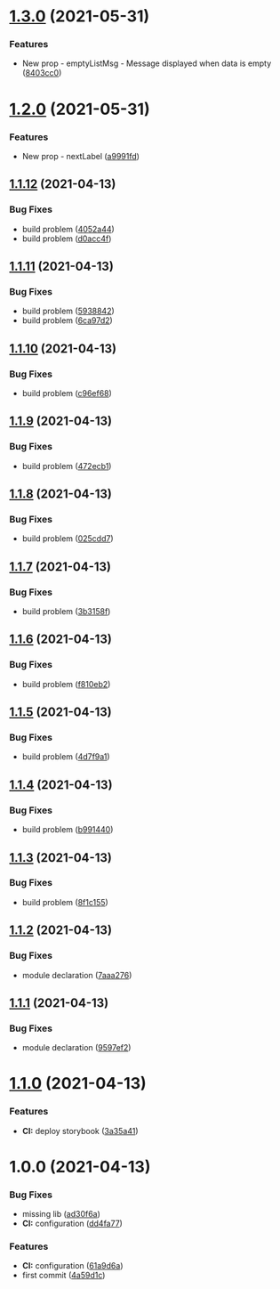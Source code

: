 # [1.3.0](https://github.com/KrzysiekF/kk-react-paginate/compare/v1.2.0...v1.3.0) (2021-05-31)


### Features

* New prop - emptyListMsg - Message displayed when data is empty ([8403cc0](https://github.com/KrzysiekF/kk-react-paginate/commit/8403cc0bad1d39942e9701ecc1f1f69a8e88534c))

# [1.2.0](https://github.com/KrzysiekF/kk-react-paginate/compare/v1.1.12...v1.2.0) (2021-05-31)


### Features

* New prop - nextLabel ([a9991fd](https://github.com/KrzysiekF/kk-react-paginate/commit/a9991fd456629ff5a4d9150e5aaf9919a48ae95b))

## [1.1.12](https://github.com/KrzysiekF/kk-react-paginate/compare/v1.1.11...v1.1.12) (2021-04-13)


### Bug Fixes

* build problem ([4052a44](https://github.com/KrzysiekF/kk-react-paginate/commit/4052a446ca8a7addb0718505abb3f69ee542fa1d))
* build problem ([d0acc4f](https://github.com/KrzysiekF/kk-react-paginate/commit/d0acc4fe0ead1e642ca992837bf65a713fcc2ad6))

## [1.1.11](https://github.com/KrzysiekF/kk-react-paginate/compare/v1.1.10...v1.1.11) (2021-04-13)


### Bug Fixes

* build problem ([5938842](https://github.com/KrzysiekF/kk-react-paginate/commit/593884230452eb4992146e39bc6ddc57a778c572))
* build problem ([6ca97d2](https://github.com/KrzysiekF/kk-react-paginate/commit/6ca97d2b6418ca36577b5a353fa1e2fd4c1b4588))

## [1.1.10](https://github.com/KrzysiekF/kk-react-paginate/compare/v1.1.9...v1.1.10) (2021-04-13)


### Bug Fixes

* build problem ([c96ef68](https://github.com/KrzysiekF/kk-react-paginate/commit/c96ef68f862356036d43b256117d225c0695ca0a))

## [1.1.9](https://github.com/KrzysiekF/kk-react-paginate/compare/v1.1.8...v1.1.9) (2021-04-13)


### Bug Fixes

* build problem ([472ecb1](https://github.com/KrzysiekF/kk-react-paginate/commit/472ecb1216f7a3c80947cedf5650fbf4a2410b66))

## [1.1.8](https://github.com/KrzysiekF/kk-react-paginate/compare/v1.1.7...v1.1.8) (2021-04-13)


### Bug Fixes

* build problem ([025cdd7](https://github.com/KrzysiekF/kk-react-paginate/commit/025cdd744e4c22514c1b149d26981352da9f1b34))

## [1.1.7](https://github.com/KrzysiekF/kk-react-paginate/compare/v1.1.6...v1.1.7) (2021-04-13)


### Bug Fixes

* build problem ([3b3158f](https://github.com/KrzysiekF/kk-react-paginate/commit/3b3158f2f0ba08e945fe3c4501e3fa6cf94adda4))

## [1.1.6](https://github.com/KrzysiekF/kk-react-paginate/compare/v1.1.5...v1.1.6) (2021-04-13)


### Bug Fixes

* build problem ([f810eb2](https://github.com/KrzysiekF/kk-react-paginate/commit/f810eb2ccf31fe448256f568620fc0d0bc3f3676))

## [1.1.5](https://github.com/KrzysiekF/kk-react-paginate/compare/v1.1.4...v1.1.5) (2021-04-13)


### Bug Fixes

* build problem ([4d7f9a1](https://github.com/KrzysiekF/kk-react-paginate/commit/4d7f9a10a32dfa9d434a647c673d28ff9ad2ef34))

## [1.1.4](https://github.com/KrzysiekF/kk-react-paginate/compare/v1.1.3...v1.1.4) (2021-04-13)


### Bug Fixes

* build problem ([b991440](https://github.com/KrzysiekF/kk-react-paginate/commit/b991440d236e4f1110ced041531dbba997cfaeb6))

## [1.1.3](https://github.com/KrzysiekF/kk-react-paginate/compare/v1.1.2...v1.1.3) (2021-04-13)


### Bug Fixes

* build problem ([8f1c155](https://github.com/KrzysiekF/kk-react-paginate/commit/8f1c155620aff3d10dc621edf0ef27b684574574))

## [1.1.2](https://github.com/KrzysiekF/kk-react-paginate/compare/v1.1.1...v1.1.2) (2021-04-13)


### Bug Fixes

* module declaration ([7aaa276](https://github.com/KrzysiekF/kk-react-paginate/commit/7aaa27691bff506a6f9d313d4a50425ec0e82aa5))

## [1.1.1](https://github.com/KrzysiekF/kk-react-paginate/compare/v1.1.0...v1.1.1) (2021-04-13)


### Bug Fixes

* module declaration ([9597ef2](https://github.com/KrzysiekF/kk-react-paginate/commit/9597ef28e4b766d7d4ba872ae86a60a2ce9a14e0))

# [1.1.0](https://github.com/KrzysiekF/kk-react-paginate/compare/v1.0.0...v1.1.0) (2021-04-13)


### Features

* **CI:** deploy storybook ([3a35a41](https://github.com/KrzysiekF/kk-react-paginate/commit/3a35a41dc686304553c5a2091111a982b49468e0))

# 1.0.0 (2021-04-13)


### Bug Fixes

* missing lib ([ad30f6a](https://github.com/KrzysiekF/kk-react-paginate/commit/ad30f6aad3b5fdc540b5f952636556dc8ace999d))
* **CI:** configuration ([dd4fa77](https://github.com/KrzysiekF/kk-react-paginate/commit/dd4fa771e5f9f38dfcd115358bd8ecaa9e5dcbbe))


### Features

* **CI:** configuration ([61a9d6a](https://github.com/KrzysiekF/kk-react-paginate/commit/61a9d6ad8bafc98e9ef15cee80ed43614d830aff))
* first commit ([4a59d1c](https://github.com/KrzysiekF/kk-react-paginate/commit/4a59d1cd43b74573c1b2b615e3dca0bf9400b7bb))
